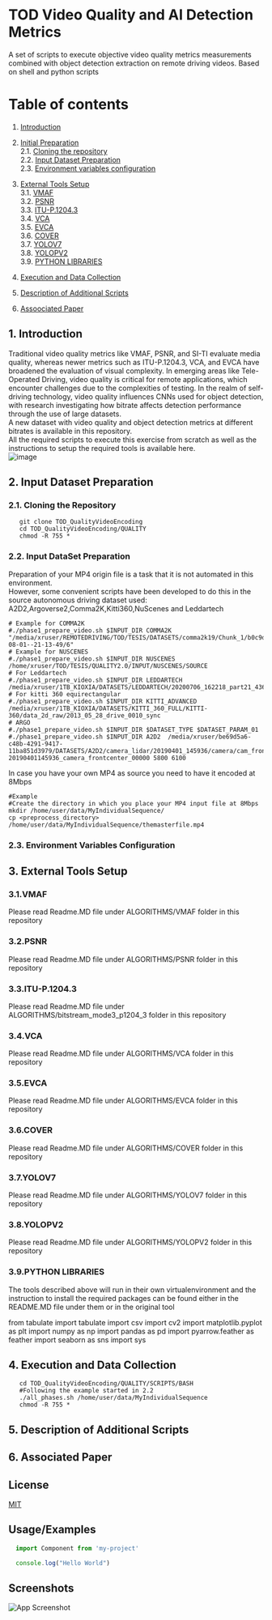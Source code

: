 

# TOD Video Quality and AI Detection Metrics 
A set of scripts to execute objective video quality metrics measurements combined with object detection extraction on remote driving videos.
Based on shell and python scripts 

# Table of contents  
1. [Introduction](#introduction)  
2. [Initial Preparation](#preparation) <br/>
   2.1. [Cloning the repository](#cloning) <br/>
   2.2. [Input Dataset Preparation](#inputdataset) <br/>
   2.3. [Environment variables configuration](#envvariables) <br/>
3. [External Tools Setup](#setup_ext)  
    3.1. [VMAF](#vmaf_setup)  
    3.2. [PSNR](#psnr_setup)   
    3.3. [ITU-P.1204.3](#itup12043)   
    3.4. [VCA](#VCA)   
    3.5. [EVCA](#EVCA)  
    3.6. [COVER](#COVER)   
    3.7. [YOLOV7](#YOLOV7)   
    3.8. [YOLOPV2](#YOLOPV2)   
    3.9. [PYTHON LIBRARIES](#PYTHONLIBS)   
   
4. [Execution and Data Collection](#execution)  
5. [Description of Additional Scripts](#description)  
6. [Assoociated Paper](#paper)


<a name="introduction"></a>
## 1. Introduction
Traditional video quality metrics like VMAF, PSNR, and SI-TI evaluate media quality, whereas newer metrics such as ITU-P.1204.3, VCA, and EVCA have broadened the evaluation of visual complexity. In emerging areas like Tele-Operated Driving, video quality is critical for remote applications, which encounter challenges due to the complexities of testing. In the realm of self-driving technology, video quality influences CNNs used for object detection, with research investigating how bitrate affects detection performance through the use of large datasets. <br/>
A new dataset with video quality and object detection metrics at different bitrates is available in this repository.<br/>
All the required scripts to execute this exercise from scratch as well as the instructions to setup the required tools is available here.<br/>
![image](https://github.com/user-attachments/assets/4a4cca45-d741-4c07-ac79-9876da2b5d12)

<a name="preparation"></a>
## 2. Input Dataset Preparation
<a name="cloning"></a>
### 2.1. Cloning the Repository
   ~~~shell
      git clone TOD_QualityVideoEncoding
      cd TOD_QualityVideoEncoding/QUALITY
      chmod -R 755 *      
   ~~~
<a name="inputdataset"></a>
### 2.2. Input DataSet Preparation
Preparation of your MP4 origin file is a task that it is not automated in this environment.  
However, some convenient scripts have been developed to do this in the source autonomous driving dataset used: A2D2,Argoverse2,Comma2K,Kitti360,NuScenes and Leddartech 

   ~~~shell
# Example for COMMA2K
#./phase1_prepare_video.sh $INPUT_DIR COMMA2K "/media/xruser/REMOTEDRIVING/TOD/TESIS/DATASETS/comma2k19/Chunk_1/b0c9d2329ad1606b|2018-08-01--21-13-49/6"
# Example for NUSCENES
#./phase1_prepare_video.sh $INPUT_DIR NUSCENES /home/xruser/TOD/TESIS/QUALITY2.0/INPUT/NUSCENES/SOURCE
# For Leddartech
#./phase1_prepare_video.sh $INPUT_DIR LEDDARTECH /media/xruser/1TB_KIOXIA/DATASETS/LEDDARTECH/20200706_162218_part21_4368_7230/subset60
# For kitti 360 equirectangular
#./phase1_prepare_video.sh $INPUT_DIR KITTI_ADVANCED /media/xruser/1TB_KIOXIA/DATASETS/KITTI_360_FULL/KITTI-360/data_2d_raw/2013_05_28_drive_0010_sync
# ARGO
#./phase1_prepare_video.sh $INPUT_DIR $DATASET_TYPE $DATASET_PARAM_01
#./phase1_prepare_video.sh $INPUT_DIR A2D2  /media/xruser/be69d5a6-c48b-4291-9417-11ba851d3979/DATASETS/A2D2/camera_lidar/20190401_145936/camera/cam_front_center 20190401145936_camera_frontcenter_00000 5800 6100
   ~~~

In case you have your own MP4 as source you need to have it encoded at 8Mbps
   ~~~shell
#Example 
#Create the directory in which you place your MP4 input file at 8Mbps 
mkdir /home/user/data/MyIndividualSequence/
cp <preprocess_directory> /home/user/data/MyIndividualSequence/themasterfile.mp4
   ~~~

<a name="inputdataset"></a>
### 2.3. Environment Variables Configuration




<a name="setup_ext"></a>
## 3. External Tools Setup
<a name="vmaf_setup"></a>
### 3.1.VMAF 
Please read Readme.MD file under ALGORITHMS/VMAF folder in this repository

<a name="psnr_setup"></a>
### 3.2.PSNR 
Please read Readme.MD file under ALGORITHMS/PSNR folder in this repository

<a name="itup12043"></a>
### 3.3.ITU-P.1204.3
Please read Readme.MD file under ALGORITHMS/bitstream_mode3_p1204_3 folder in this repository

<a name="VCA"></a>
### 3.4.VCA  
Please read Readme.MD file under ALGORITHMS/VCA folder in this repository

<a name="EVCA"></a>
### 3.5.EVCA  
Please read Readme.MD file under ALGORITHMS/EVCA folder in this repository

<a name="COVER"></a>
### 3.6.COVER 
Please read Readme.MD file under ALGORITHMS/COVER folder in this repository

<a name="YOLOV7"></a>
### 3.7.YOLOV7 
Please read Readme.MD file under ALGORITHMS/YOLOV7 folder in this repository

<a name="YOLOPV2"></a>
### 3.8.YOLOPV2 
Please read Readme.MD file under ALGORITHMS/YOLOPV2 folder in this repository

<a name="PYTHONLIBS"></a>
### 3.9.PYTHON LIBRARIES 
The tools described above will run in their own virtualenvironment and the instruction to install the required packages can be found either in the README.MD file under them or in the original tool 

from tabulate import tabulate
import csv
import cv2
import matplotlib.pyplot as plt
import numpy as np
import pandas as pd
import pyarrow.feather as feather
import seaborn as sns
import sys



<a name="execution"></a>
## 4. Execution and Data Collection
   ~~~shell
      cd TOD_QualityVideoEncoding/QUALITY/SCRIPTS/BASH
      #Following the example started in 2.2
      ./all_phases.sh /home/user/data/MyIndividualSequence
      chmod -R 755 *      
   ~~~

<a name="description"></a>
## 5. Description of Additional Scripts

<a name="paper"></a>
## 6. Associated Paper




## License  
[MIT](https://choosealicense.com/licenses/mit/)  

## Usage/Examples  
~~~javascript  
  import Component from 'my-project'

  console.log("Hello World")
~~~  

## Screenshots  
![App Screenshot](https://lanecdr.org/wp-content/uploads/2019/08/placeholder.png)  
